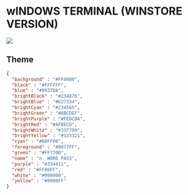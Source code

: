 # wINDOWS TERMINAL (WINSTORE VERSION)
<img src="https://cdn.discordapp.com/attachments/595487735620304898/603383004227960852/unknown.png"></img>
## Theme
```json
{
  "background" : "#FF0000",
  "black" : "#FFFFFF",
  "blue" : "#0037DA",
  "brightBlack" : "#234876",
  "brightBlue" : "#627334",
  "brightCyan" : "#234565",
  "brightGreen" : "#ABCDEF",
  "brightPurple" : "#FEDCBA",
  "brightRed" : "#AFBECD",
  "brightWhite" : "#337799",
  "brightYellow" : "#123321",
  "cyan" : "#00FF00",
  "foreground" : "#0077FF",
  "green" : "#FF7700",
  "name" : "n- WORD PASS",
  "purple" : "#334411",
  "red" : "#FF00FF",
  "white" : "#000000",
  "yellow" : "#0000FF"
}
```
